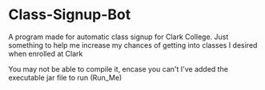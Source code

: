 # Class-Signup-Bot
A program made for automatic class signup for Clark College. Just something to help me increase my chances of getting into classes I desired when enrolled at Clark

You may not be able to compile it, encase you can't I've added the executable jar file to run (Run_Me)